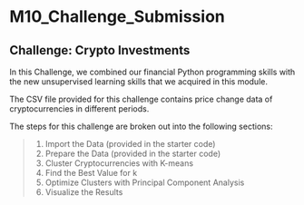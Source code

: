 # M10_Challenge_Submission

## Challenge: Crypto Investments

In this Challenge, we combined our financial Python programming skills with the new unsupervised learning skills that we acquired in this module.

The CSV file provided for this challenge contains price change data of cryptocurrencies in different periods.

The steps for this challenge are broken out into the following sections:
> 1. Import the Data (provided in the starter code)
> 2. Prepare the Data (provided in the starter code)
> 3. Cluster Cryptocurrencies with K-means
> 4. Find the Best Value for k
> 5. Optimize Clusters with Principal Component Analysis
> 6. Visualize the Results
